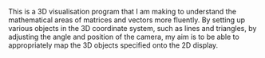 This is a 3D visualisation program that I am making to understand the mathematical areas of matrices and vectors more fluently.
By setting up various objects in the 3D coordinate system, such as lines and triangles, by adjusting the angle and position of the camera,
my aim is to be able to appropriately map the 3D objects specified onto the 2D display.
